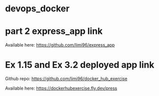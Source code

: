 # devops_docker

# part 2 express_app link

Available here: 
https://github.com/limi96/express_app

# Ex 1.15 and Ex 3.2 deployed app link

Github repo: 
https://github.com/limi96/docker_hub_exercise

Available here: 
https://dockerhubexercise.fly.dev/press 
